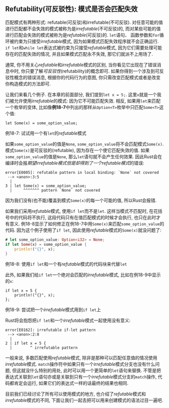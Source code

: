 ## Refutability(可反驳性): 模式是否会匹配失效

匹配模式有两种形式: refutable(可反驳)和irrefutable(不可反驳). 对任意可能的值进行匹配都不会失效的模式被称为是*irrefutable*(不可反驳)的, 而对某些可能的值进行匹配会失效的模式被称为是*refutable*(可反驳)的.
`let`语句、 函数参数和`for`循环被约束为只接受*irrefutable*模式, 因为如果模式匹配失效程序就不会正确运行. `if let`和`while let`表达式被约束为只接受*refutable*模式, 因为它们需要处理可能存在的匹配失效的情况, 并且如果模式匹配永不失效, 那它们就派不上用场了.

通常, 你不用关心*refutable*和*irrefutable*模式的区别, 当你看见它出现在了错误消息中时, 你只要了解*可反驳性*(refutability)的概念即可. 如果你得到一个涉及到可反驳性概念的错误消息, 根据你的代码行为的意图, 你只需改变匹配模式或者是改变你构造模式的方法即可.

让我们来看几个例子. 在本章的前面部分, 我们提到`let x = 5;`. 这里`x`就是一个我们被允许使用*irrefutable*的模式: 因为它不可能匹配失效. 相反, 如果用`let`来匹配一个枚举的变体, 比如像**例18-7**中列出的那样从`Option<T>`枚举中只匹配`Some<T>`这个值:

```rust,ignore
let Some(x) = some_option_value;
```

<span class="caption">例18-7: 试试用一个有`let`的*refutable*模式</span>

如果`some_option_value`的值是`None`, `some_option_value`将不会匹配模式`Some(x)`. 模式`Some(x)`是可反驳的(refutable), 因为存在一个使它匹配失效的值. 如果`some_option_value`的值是`None`, 那么`let`语句就不会产生任何效果. 因此Rust会在编译时会报*期望irrefutable模式但是却得到了一个refutable模式*的错误:

```text
error[E0005]: refutable pattern in local binding: `None` not covered
 --> <anon>:3:5
  |
3 | let Some(x) = some_option_value;
  |     ^^^^^^^ pattern `None` not covered
```

因为我们没有(也不能)覆盖到模式`Some(x)`的每一个可能的值, 所以Rust会报错.

如果我们采用*refutable*模式, 使用`if let`而不是`let`. 这样当模式不匹配时, 在花括号中的代码将不执行, 这段代码只有在值匹配模式的时候才会执行, 也只在此时才有意义. 例18-8显示了如何修正在例18-7中用`Some(x)`来匹配`some_option_value`的代码. 因为这个例子使用了`if let`, 因此使用*refutable*模式的`Some(x)`就没问题了:

```rust
# let some_option_value: Option<i32> = None;
if let Some(x) = some_option_value {
    println!("{}", x);
}
```

<span class="caption">例18-8: 使用`if let`和一个有*refutable*模式的代码块来代替`let`</span>

此外, 如果我们给`if let`一个绝对会匹配的*irrefutable*模式, 比如在例18-9中显示的`x`:

```rust,ignore
if let x = 5 {
    println!("{}", x);
};
```

<span class="caption">例18-9: 尝试把一个*irrefutable*模式用到`if let`上</span>

Rust将会抱怨把`if let`和一个*irrefutable*模式一起使用没有意义:

```text
error[E0162]: irrefutable if-let pattern
 --> <anon>:2:8
  |
2 | if let x = 5 {
  |        ^ irrefutable pattern
```

一般来说, 多数匹配使用*refutable*模式, 除非是那种可以匹配任意值的情况使用*irrefutable*模式. `match`操作符中如果只有一个*irrefutable*模式分支也没有什么问题, 但这就没什么特别的用处, 此时可以用一个更简单的`let`语句来替换. 不管是把表达式关联到`let`语句亦或是关联到只有一个*irrefutable*模式分支的`match`操作, 代码都肯定会运行, 如果它们的表达式一样的话最终的结果也相同.

目前我们已经讨论了所有可以使用模式的地方, 也介绍了*refutable*模式和*irrefutable*模式的不同, 下面让我们一起去把可以用来创建模式的语法过目一遍吧.   
